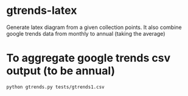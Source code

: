 # gtrends-latex
Generate latex diagram from a given collection points. It also combine google trends data from monthly to annual (taking the average)


# To aggregate google trends csv output (to be annual)
```
python gtrends.py tests/gtrends1.csv 
```